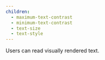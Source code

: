 ```yaml
---
children:
  - maximum-text-contrast
  - minimum-text-contrast
  - text-size
  - text-style
---
```


Users can read visually rendered text.
